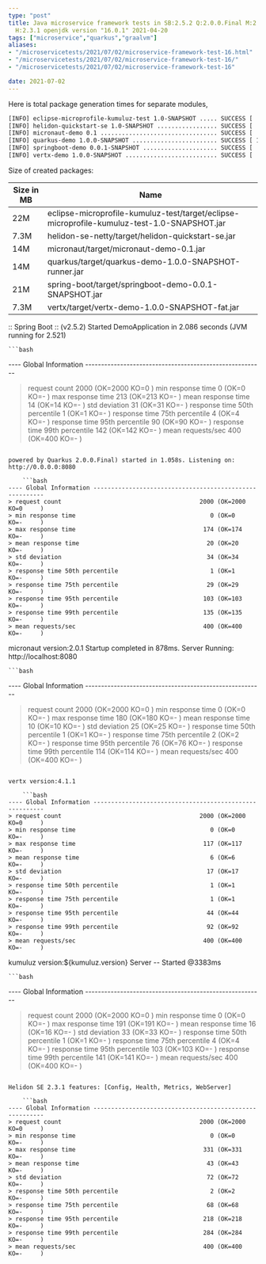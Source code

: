 ```yaml
---
type: "post"
title: Java microservice framework tests in SB:2.5.2 Q:2.0.0.Final M:2.5.7 V:4.1.1
  H:2.3.1 openjdk version "16.0.1" 2021-04-20
tags: ["microservice","quarkus","graalvm"]
aliases:
- "/microservicetests/2021/07/02/microservice-framework-test-16.html"
- "/microservicetests/2021/07/02/microservice-framework-test-16/"
- "/microservicetests/2021/07/02/microservice-framework-test-16"

date: 2021-07-02
---
```

 
Here is total package generation times for separate modules,
```bash
[INFO] eclipse-microprofile-kumuluz-test 1.0-SNAPSHOT ..... SUCCESS [  3.593 s]
[INFO] helidon-quickstart-se 1.0-SNAPSHOT ................. SUCCESS [  9.976 s]
[INFO] micronaut-demo 0.1 ................................. SUCCESS [  6.501 s]
[INFO] quarkus-demo 1.0.0-SNAPSHOT ........................ SUCCESS [ 15.071 s]
[INFO] springboot-demo 0.0.1-SNAPSHOT ..................... SUCCESS [  6.942 s]
[INFO] vertx-demo 1.0.0-SNAPSHOT .......................... SUCCESS [  4.354 s]
```
Size of created packages:

| Size in MB |  Name |
|------------|-------|
| 22M | eclipse-microprofile-kumuluz-test/target/eclipse-microprofile-kumuluz-test-1.0-SNAPSHOT.jar |
| 7.3M | helidon-se-netty/target/helidon-quickstart-se.jar |
| 14M | micronaut/target/micronaut-demo-0.1.jar |
| 14M | quarkus/target/quarkus-demo-1.0.0-SNAPSHOT-runner.jar |
| 21M | spring-boot/target/springboot-demo-0.0.1-SNAPSHOT.jar |
| 7.3M | vertx/target/vertx-demo-1.0.0-SNAPSHOT-fat.jar |


:: Spring Boot :: (v2.5.2) Started DemoApplication in 2.086 seconds (JVM running for 2.521)

    ```bash
---- Global Information --------------------------------------------------------
> request count                                       2000 (OK=2000   KO=0     )
> min response time                                      0 (OK=0      KO=-     )
> max response time                                    213 (OK=213    KO=-     )
> mean response time                                    14 (OK=14     KO=-     )
> std deviation                                         31 (OK=31     KO=-     )
> response time 50th percentile                          1 (OK=1      KO=-     )
> response time 75th percentile                          4 (OK=4      KO=-     )
> response time 95th percentile                         90 (OK=90     KO=-     )
> response time 99th percentile                        142 (OK=142    KO=-     )
> mean requests/sec                                    400 (OK=400    KO=-     )
```

powered by Quarkus 2.0.0.Final) started in 1.058s. Listening on: http://0.0.0.0:8080

    ```bash
---- Global Information --------------------------------------------------------
> request count                                       2000 (OK=2000   KO=0     )
> min response time                                      0 (OK=0      KO=-     )
> max response time                                    174 (OK=174    KO=-     )
> mean response time                                    20 (OK=20     KO=-     )
> std deviation                                         34 (OK=34     KO=-     )
> response time 50th percentile                          1 (OK=1      KO=-     )
> response time 75th percentile                         29 (OK=29     KO=-     )
> response time 95th percentile                        103 (OK=103    KO=-     )
> response time 99th percentile                        135 (OK=135    KO=-     )
> mean requests/sec                                    400 (OK=400    KO=-     )
```

micronaut version:2.0.1 Startup completed in 878ms. Server Running: http://localhost:8080

    ```bash
---- Global Information --------------------------------------------------------
> request count                                       2000 (OK=2000   KO=0     )
> min response time                                      0 (OK=0      KO=-     )
> max response time                                    180 (OK=180    KO=-     )
> mean response time                                    10 (OK=10     KO=-     )
> std deviation                                         25 (OK=25     KO=-     )
> response time 50th percentile                          1 (OK=1      KO=-     )
> response time 75th percentile                          2 (OK=2      KO=-     )
> response time 95th percentile                         76 (OK=76     KO=-     )
> response time 99th percentile                        114 (OK=114    KO=-     )
> mean requests/sec                                    400 (OK=400    KO=-     )
```

vertx version:4.1.1

    ```bash
---- Global Information --------------------------------------------------------
> request count                                       2000 (OK=2000   KO=0     )
> min response time                                      0 (OK=0      KO=-     )
> max response time                                    117 (OK=117    KO=-     )
> mean response time                                     6 (OK=6      KO=-     )
> std deviation                                         17 (OK=17     KO=-     )
> response time 50th percentile                          1 (OK=1      KO=-     )
> response time 75th percentile                          1 (OK=1      KO=-     )
> response time 95th percentile                         44 (OK=44     KO=-     )
> response time 99th percentile                         92 (OK=92     KO=-     )
> mean requests/sec                                    400 (OK=400    KO=-     )
```

kumuluz version:${kumuluz.version} Server -- Started @3383ms

    ```bash
---- Global Information --------------------------------------------------------
> request count                                       2000 (OK=2000   KO=0     )
> min response time                                      0 (OK=0      KO=-     )
> max response time                                    191 (OK=191    KO=-     )
> mean response time                                    16 (OK=16     KO=-     )
> std deviation                                         33 (OK=33     KO=-     )
> response time 50th percentile                          1 (OK=1      KO=-     )
> response time 75th percentile                          4 (OK=4      KO=-     )
> response time 95th percentile                        103 (OK=103    KO=-     )
> response time 99th percentile                        141 (OK=141    KO=-     )
> mean requests/sec                                    400 (OK=400    KO=-     )
```

Helidon SE 2.3.1 features: [Config, Health, Metrics, WebServer]

    ```bash
---- Global Information --------------------------------------------------------
> request count                                       2000 (OK=2000   KO=0     )
> min response time                                      0 (OK=0      KO=-     )
> max response time                                    331 (OK=331    KO=-     )
> mean response time                                    43 (OK=43     KO=-     )
> std deviation                                         72 (OK=72     KO=-     )
> response time 50th percentile                          2 (OK=2      KO=-     )
> response time 75th percentile                         68 (OK=68     KO=-     )
> response time 95th percentile                        218 (OK=218    KO=-     )
> response time 99th percentile                        284 (OK=284    KO=-     )
> mean requests/sec                                    400 (OK=400    KO=-     )
```
